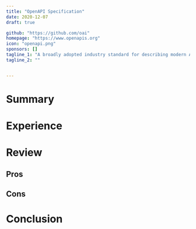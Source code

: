 ```yaml
---
title: "OpenAPI Specification"
date: 2020-12-07
draft: true

github: "https://github.com/oai"
homepage: "https://www.openapis.org"
icon: "openapi.png"
sponsors: []
tagline_1: "A broadly adopted industry standard for describing modern APIs."
tagline_2: ""


---
```



# Summary

# Experience

# Review

## Pros

## Cons

# Conclusion